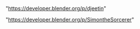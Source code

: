 "https://developer.blender.org/p/djeetin"

 
"https://developer.blender.org/p/SimontheSorcerer"


 
